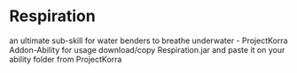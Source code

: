 # Respiration
an ultimate sub-skill for water benders to breathe underwater - ProjectKorra Addon-Ability
for usage download/copy Respiration.jar and paste it on your ability folder from ProjectKorra
